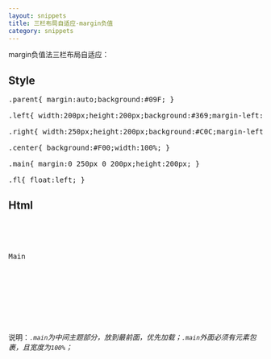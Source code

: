 ```yaml
---
layout: snippets
title: 三栏布局自适应-margin负值
category: snippets
---
```


margin负值法三栏布局自适应：

## Style

<pre data-language="css">
.parent{ margin:auto;background:#09F; }

.left{ width:200px;height:200px;background:#369;margin-left:-100%; }

.right{ width:250px;height:200px;background:#C0C;margin-left:-250px; }

.center{ background:#F00;width:100%; }

.main{ margin:0 250px 0 200px;height:200px; }

.fl{ float:left; }
</pre>

## Html

<pre data-language="html">
<div class="parent">
    <div class="center fl">
        <div class="main">Main</div>
    </div>
    <div class="left fl"></div>
    <div class="right fl"></div>
</div>
</pre>

说明：*`.main`为中间主题部分，放到最前面，优先加载；`.main`外面必须有元素包裹，且宽度为`100%`；*